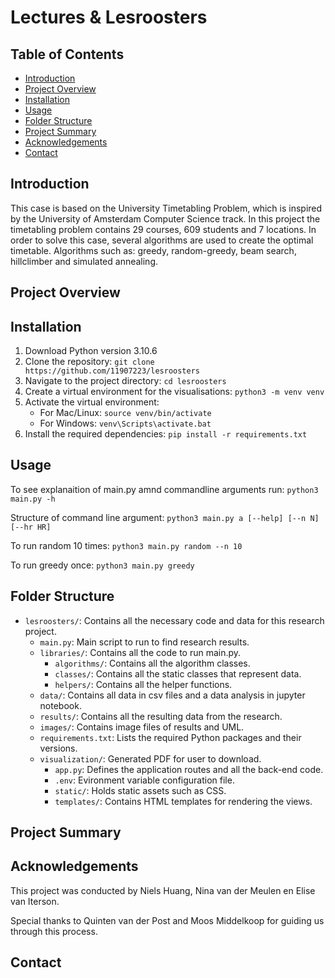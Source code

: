 # Lectures & Lesroosters

## Table of Contents

* [Introduction](#introduction)
* [Project Overview](#project-overview)
* [Installation](#installation)
* [Usage](#usage)
* [Folder Structure](#project-structure)
* [Project Summary](#project-summary)
* [Acknowledgements](#acknowledgements)
* [Contact](#contact)

## Introduction
This case is based on the University Timetabling Problem, which is inspired by the University of Amsterdam Computer Science track. In this project the timetabling problem contains 29 courses, 609 students and 7 locations. In order to solve this case, several algorithms are used to create the optimal timetable. Algorithms such as: greedy, random-greedy, beam search, hillclimber and simulated annealing.

## Project Overview

## Installation

1. Download Python version 3.10.6
2. Clone the repository: `git clone https://github.com/11907223/lesroosters`
3. Navigate to the project directory: `cd lesroosters`
4. Create a virtual environment for the visualisations: `python3 -m venv venv`
5. Activate the virtual environment:
   - For Mac/Linux: `source venv/bin/activate`
   - For Windows: `venv\Scripts\activate.bat`
6. Install the required dependencies: `pip install -r requirements.txt`

## Usage

To see explanaition of main.py amnd commandline arguments run:
`python3 main.py -h`

Structure of command line argument:
`python3 main.py a [--help] [--n N] [--hr HR]`

To run random 10 times:
`python3 main.py random --n 10`

To run greedy once:
`python3 main.py greedy`

## Folder Structure

- `lesroosters/`: Contains all the necessary code and data for this research project.
    - `main.py`: Main script to run to find research results.
    - `libraries/`: Contains all the code to run main.py.
        - `algorithms/`: Contains all the algorithm classes.
        - `classes/`: Contains all the static classes that represent data.
        - `helpers/`: Contains all the helper functions.
    - `data/`: Contains all data in csv files and a data analysis in jupyter notebook.
    - `results/`: Contains all the resulting data from the research.
    - `images/`: Contains image files of results and UML.
    - `requirements.txt`: Lists the required Python packages and their versions.
    - `visualization/`: Generated PDF for user to download.
        - `app.py`: Defines the application routes and all the back-end code.
        - `.env`: Evironment variable configuration file.
        - `static/`: Holds static assets such as CSS.
        - `templates/`: Contains HTML templates for rendering the views.


## Project Summary

## Acknowledgements
This project was conducted by Niels Huang, Nina van der Meulen en Elise van Iterson.

Special thanks to Quinten van der Post and Moos Middelkoop for guiding us through this process.

## Contact

